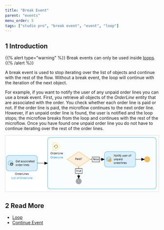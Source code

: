 ```yaml
---
title: "Break Event"
parent: "events"
menu_order: 5
tags: ["studio pro", "break event", "event", "loop"]
---
```


## 1 Introduction

{{% alert type="warning" %}}
Break events can only be used inside [loops](loop).
{{% /alert %}}

A break event is used to stop iterating over the list of objects and continue with the rest of the flow. Without a break event, the loop will continue with the iteration of the next object.

For example, if you want to notify the user of any unpaid order lines you can use a break event. First, you retrieve all objects of the *OrderLine* entity that are associated with the order. You check whether each order line is paid or not. If the order line is paid, the microflow continues to the next order line. However, if an unpaid order line is found, the user is notified and the loop stops; the microflow breaks from the loop and continues with the rest of the microflow. Once you have found one unpaid order line you do not have to continue iterating over the rest of the order lines.

![](attachments/microflows-and-nanoflows/917951.png)

## 2 Read More

* [Loop](loop)
* [Continue Event](continue-event)